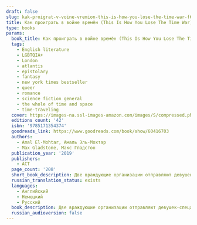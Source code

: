 ```yaml
---
draft: false
slug: kak-proigrat-v-voine-vremion-this-is-how-you-lose-the-time-war-f67f0fff
title: Как проиграть в войне времён (This Is How You Lose The Time War)
type: books
params:
  book_title: Как проиграть в войне времён (This Is How You Lose The Time War)
  tags:
    - English literature
    - LGBTQIA+
    - London
    - atlantis
    - epistolary
    - fantasy
    - new york times bestseller
    - queer
    - romance
    - science fiction general
    - the whole of time and space
    - time-traveling
  cover: https://images-na.ssl-images-amazon.com/images/S/compressed.photo.goodreads.com/books/1644860614i/60416703.jpg
  editions count: '42'
  isbn: '9785171354374'
  goodreads_link: https://www.goodreads.com/book/show/60416703
  authors:
    - Amal El-Mohtar, Амаль Эль-Мохтар
    - Max Gladstone, Макс Гладстон
  publication_year: '2019'
  publishers:
    - АСТ
  page_count: '208'
  short_book_description: Две враждующие организации отправляют девушек-спецагентов в прошлое. Их миссия - откорректировать его и создать такую версию будущего, где именно их компания процветает...
  russian_translation_status: exists
  languages:
    - Английский
    - Немецкий
    - Русский
  book_description: Две враждующие организации отправляют девушек-спецагентов в прошлое. Их миссия - откорректировать его и создать такую версию будущего, где именно их компания процветает. Девушки начинают обмен ироничными и едкими письмами, которые оставляют друг другу по очереди в самых неожиданных местах и временах во время заданий. Постепенно они становятся все ближе друг другу, но война продолжается, и кто-то должен в ней победить.
  russian_audioversion: false
---
```


